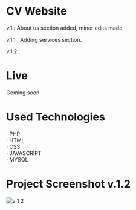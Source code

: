 # CV Website

v.1 : About us section added, minor edits made.

v.1.1 : Adding services section.

v.1.2 : 

# Live

Coming soon.

# Used Technologies

· PHP<br>
· HTML<br>
· CSS<br>
· JAVASCRİPT<br>
· MYSQL<br>

# Project Screenshot v.1.2

![v 1 2](https://user-images.githubusercontent.com/40199261/124795585-db0b5080-df58-11eb-859b-b799a50658bf.png)

